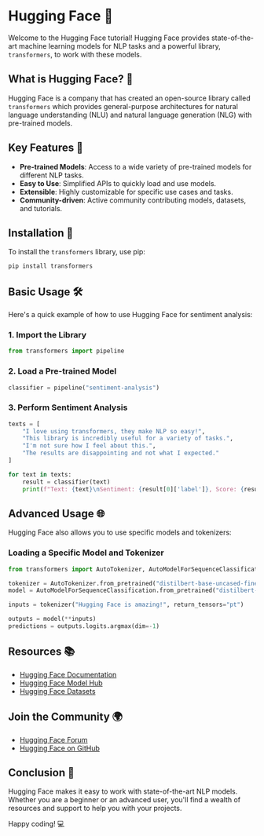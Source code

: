 # Hugging Face 🤗

Welcome to the Hugging Face tutorial! Hugging Face provides state-of-the-art machine learning models for NLP tasks and a powerful library, `transformers`, to work with these models.

## What is Hugging Face? 🤔

Hugging Face is a company that has created an open-source library called `transformers` which provides general-purpose architectures for natural language understanding (NLU) and natural language generation (NLG) with pre-trained models.

## Key Features 🌟

- **Pre-trained Models**: Access to a wide variety of pre-trained models for different NLP tasks.
- **Easy to Use**: Simplified APIs to quickly load and use models.
- **Extensible**: Highly customizable for specific use cases and tasks.
- **Community-driven**: Active community contributing models, datasets, and tutorials.

## Installation 🚀

To install the `transformers` library, use pip:

```bash
pip install transformers
```

## Basic Usage 🛠️

Here's a quick example of how to use Hugging Face for sentiment analysis:

### 1. Import the Library

```python
from transformers import pipeline
```

### 2. Load a Pre-trained Model

```python
classifier = pipeline("sentiment-analysis")
```

### 3. Perform Sentiment Analysis

```python
texts = [
    "I love using transformers, they make NLP so easy!",
    "This library is incredibly useful for a variety of tasks.",
    "I'm not sure how I feel about this.",
    "The results are disappointing and not what I expected."
]

for text in texts:
    result = classifier(text)
    print(f"Text: {text}\nSentiment: {result[0]['label']}, Score: {result[0]['score']:.2f}\n")
```

## Advanced Usage 🌐

Hugging Face also allows you to use specific models and tokenizers:

### Loading a Specific Model and Tokenizer

```python
from transformers import AutoTokenizer, AutoModelForSequenceClassification

tokenizer = AutoTokenizer.from_pretrained("distilbert-base-uncased-finetuned-sst-2-english")
model = AutoModelForSequenceClassification.from_pretrained("distilbert-base-uncased-finetuned-sst-2-english")

inputs = tokenizer("Hugging Face is amazing!", return_tensors="pt")

outputs = model(**inputs)
predictions = outputs.logits.argmax(dim=-1)
```

## Resources 📚

- [Hugging Face Documentation](https://huggingface.co/docs)
- [Hugging Face Model Hub](https://huggingface.co/models)
- [Hugging Face Datasets](https://huggingface.co/datasets)

## Join the Community 🌍

- [Hugging Face Forum](https://discuss.huggingface.co/)
- [Hugging Face on GitHub](https://github.com/huggingface)

## Conclusion 🎉

Hugging Face makes it easy to work with state-of-the-art NLP models. Whether you are a beginner or an advanced user, you'll find a wealth of resources and support to help you with your projects.

Happy coding! 💻
```